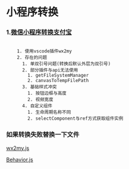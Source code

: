 # 小程序转换

### 1.[微信小程序转换支付宝](https://www.yuque.com/chengguan/wx2my)

``` 

    1. 使用vscode插件wx2my
    2. 存在的问题
      1. 单双引号问题(转换后默认外层为双引号)
      2. 部分插件与api无法使用
        1. getFileSystemManager
        2. canvasToTempFilePath
      3. 基础样式冲突
        1. 按钮边框与高度
        2. 视频宽度
      4. 自定义组件
        1. 生命周期名称不同
        2. selectComponent与ref方式获取组件实例

```

### 如果转换失败替换一下文件

[wx2my.js](https://cdn.nikai.site/wx2my.js ':include :type=javascript text')

[Behavior.js](https://cdn.nikai.site/Behavior.js ':include :type=javascript text')
